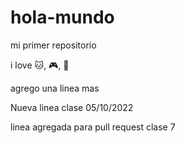 # hola-mundo

mi primer repositorio

i love 🐱, 🎮, 🥪

agrego una linea mas

Nueva linea clase 05/10/2022


linea agregada para pull request clase 7
